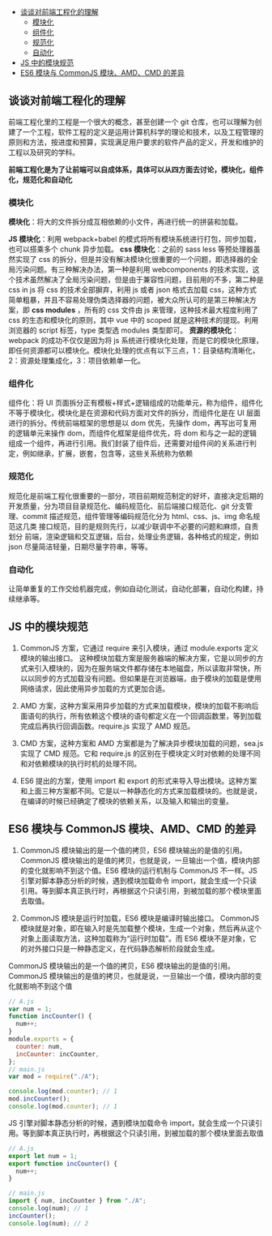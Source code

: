 <!-- START doctoc generated TOC please keep comment here to allow auto update -->
<!-- DON'T EDIT THIS SECTION, INSTEAD RE-RUN doctoc TO UPDATE -->

- [谈谈对前端工程化的理解](#%E8%B0%88%E8%B0%88%E5%AF%B9%E5%89%8D%E7%AB%AF%E5%B7%A5%E7%A8%8B%E5%8C%96%E7%9A%84%E7%90%86%E8%A7%A3)
  - [模块化](#%E6%A8%A1%E5%9D%97%E5%8C%96)
  - [组件化](#%E7%BB%84%E4%BB%B6%E5%8C%96)
  - [规范化](#%E8%A7%84%E8%8C%83%E5%8C%96)
  - [自动化](#%E8%87%AA%E5%8A%A8%E5%8C%96)
- [JS 中的模块规范](#js-%E4%B8%AD%E7%9A%84%E6%A8%A1%E5%9D%97%E8%A7%84%E8%8C%83)
- [ES6 模块与 CommonJS 模块、AMD、CMD 的差异](#es6-%E6%A8%A1%E5%9D%97%E4%B8%8E-commonjs-%E6%A8%A1%E5%9D%97amdcmd-%E7%9A%84%E5%B7%AE%E5%BC%82)

<!-- END doctoc generated TOC please keep comment here to allow auto update -->

## 谈谈对前端工程化的理解

前端工程化里的工程是一个很大的概念，甚至创建一个 git 仓库，也可以理解为创建了一个工程，软件工程的定义是运用计算机科学的理论和技术，以及工程管理的原则和方法，按进度和预算，实现满足用户要求的软件产品的定义，开发和维护的工程以及研究的学科。

**前端工程化是为了让前端可以自成体系，具体可以从四方面去讨论，模块化，组件化，规范化和自动化**

### 模块化

**模块化**：将大的文件拆分成互相依赖的小文件，再进行统一的拼装和加载。

**JS 模块化**：利用 webpack+babel 的模式将所有模块系统进行打包，同步加载，也可以搭乘多个 chunk 异步加载。
**css 模块化**：之前的 sass less 等预处理器虽然实现了 css 的拆分，但是并没有解决模块化很重要的一个问题，即选择器的全局污染问题。有三种解决办法，第一种是利用 webcomponents 的技术实现，这个技术虽然解决了全局污染问题，但是由于兼容性问题，目前用的不多，第二种是 css in js 将 css 的技术全部摒弃，利用 js 或者 json 格式去加载 css，这种方式简单粗暴，并且不容易处理伪类选择器的问题，被大众所认可的是第三种解决方案，即 **css modules** ，所有的 css 文件由 js 来管理，这种技术最大程度利用了 css 的生态和模块化的原则，其中 vue 中的 scoped 就是这种技术的提现。利用浏览器的 script 标签，type 类型选 modules 类型即可。
**资源的模块化**：webpack 的成功不仅仅是因为将 js 系统进行模块化处理，而是它的模块化原理，即任何资源都可以模块化。模块化处理的优点有以下三点，1：目录结构清晰化，2：资源处理集成化，3：项目依赖单一化。

### 组件化

组件化：将 UI 页面拆分正有模板+样式+逻辑组成的功能单元，称为组件，组件化不等于模块化，模块化是在资源和代码方面对文件的拆分，而组件化是在 UI 层面进行的拆分。传统前端框架的思想是以 dom 优先，先操作 dom，再写出可复用的逻辑单元来操作 dom，而组件化框架是组件优先，将 dom 和与之一起的逻辑组成一个组件，再进行引用。我们封装了组件后，还需要对组件间的关系进行判定，例如继承，扩展，嵌套，包含等，这些关系统称为依赖

### 规范化

规范化是前端工程化很重要的一部分，项目前期规范制定的好坏，直接决定后期的开发质量，分为项目目录规范化、编码规范化、前后端接口规范化、git 分支管理、commit 描述规范，组件管理等编码规范化分为 html、css、js、img 命名规范这几类 接口规范，目的是规则先行，以减少联调中不必要的问题和麻烦，自责划分 前端，渲染逻辑和交互逻辑，后台，处理业务逻辑，各种格式的规定，例如 json 尽量简洁轻量，日期尽量字符串，等等。

### 自动化

让简单重复的工作交给机器完成，例如自动化测试，自动化部署，自动化构建，持续继承等。

## JS 中的模块规范

1. CommonJS 方案，它通过 require 来引入模块，通过 module.exports 定义模块的输出接口。
   这种模块加载方案是服务器端的解决方案，它是以同步的方式来引入模块的，因为在服务端文件都存储在本地磁盘，所以读取非常快，所以以同步的方式加载没有问题。但如果是在浏览器端，由于模块的加载是使用网络请求，因此使用异步加载的方式更加合适。

1. AMD 方案，这种方案采用异步加载的方式来加载模块，模块的加载不影响后面语句的执行，所有依赖这个模块的语句都定义在一个回调函数里，等到加载完成后再执行回调函数。require.js 实现了 AMD 规范。

1. CMD 方案，这种方案和 AMD 方案都是为了解决异步模块加载的问题，sea.js 实现了 CMD 规范。它和 require.js 的区别在于模块定义时对依赖的处理不同和对依赖模块的执行时机的处理不同。

1. ES6 提出的方案，使用 import 和 export 的形式来导入导出模块。这种方案和上面三种方案都不同。它是以一种静态化的方式来加载模块的。也就是说，在编译的时候已经确定了模块的依赖关系，以及输入和输出的变量。

## ES6 模块与 CommonJS 模块、AMD、CMD 的差异

1. CommonJS 模块输出的是一个值的拷贝，ES6 模块输出的是值的引用。
   CommonJS 模块输出的是值的拷贝，也就是说，一旦输出一个值，模块内部的变化就影响不到这个值。ES6 模块的运行机制与 CommonJS 不一样。JS 引擎对脚本静态分析的时候，遇到模块加载命令 import，就会生成一个只读引用。等到脚本真正执行时，再根据这个只读引用，到被加载的那个模块里面去取值。

2. CommonJS 模块是运行时加载，ES6 模块是编译时输出接口。
   CommonJS 模块就是对象，即在输入时是先加载整个模块，生成一个对象，然后再从这个对象上面读取方法，这种加载称为“运行时加载”。而 ES6 模块不是对象，它的对外接口只是一种静态定义，在代码静态解析阶段就会生成。

CommonJS 模块输出的是一个值的拷贝，ES6 模块输出的是值的引用。CommonJS 模块输出的是值的拷贝，也就是说，一旦输出一个值，模块内部的变化就影响不到这个值

```js
// A.js
var num = 1;
function incCounter() {
  num++;
}
module.exports = {
  counter: num,
  incCounter: incCounter,
};
// main.js
var mod = require("./A");

console.log(mod.counter); // 1
mod.incCounter();
console.log(mod.counter); // 1
```

JS 引擎对脚本静态分析的时候，遇到模块加载命令 import，就会生成一个只读引用。等到脚本真正执行时，再根据这个只读引用，到被加载的那个模块里面去取值

```js
// A.js
export let num = 1;
export function incCounter() {
  num++;
}

// main.js
import { num, incCounter } from "./A";
console.log(num); // 1
incCounter();
console.log(num); // 2
```

